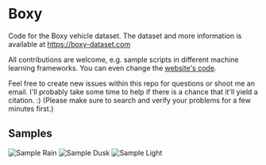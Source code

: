 # Boxy
Code for the Boxy vehicle dataset. The dataset and more information is available at https://boxy-dataset.com

All contributions are welcome, e.g. sample scripts in different machine learning frameworks.  You can even change the [website's code](https://github.com/karstenBehrendt/benchmarks_website/tree/master/benchmarks/boxy).

Feel free to create new issues within this repo for questions or shoot me an email. I'll probably take some time to help if there is a chance that it'll yield a citation. :) (Please make sure to search and verify your problems for a few minutes first.)

## Samples

![Sample Rain](https://github.com/karstenbehrendt/boxy/blob/master/samples/sample1.jpg)
![Sample Dusk](https://github.com/karstenbehrendt/boxy/blob/master/samples/sample2.jpg)
![Sample Light](https://github.com/karstenbehrendt/boxy/blob/master/samples/sample3.jpg)

